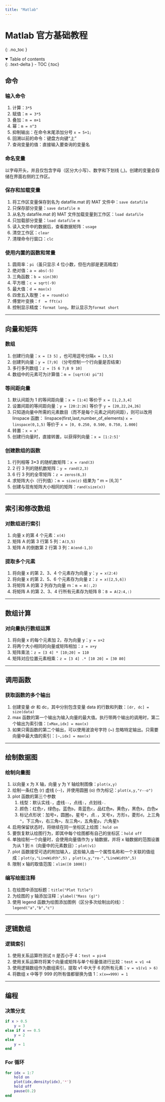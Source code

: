 ```yaml
---
title: "Matlab"
---
```


# Matlab 官方基础教程
{: .no_toc }

<details open markdown="block">
  <summary>
    Table of contents
  </summary>
  {: .text-delta }
- TOC
{:toc}
</details>

## 命令

### 输入命令

1. 计算：`3*5`
2. 赋值：`m = 3*5`
3. 叠加：`m = m+1`
4. 幂：`m = n^3`
5. 抑制输出：在命令末尾添加分号 `x = 5+1;`
6. 回溯以前的命令：键盘方向键“上”
7. 查询变量的值：直接输入要查询的变量名

### 命名变量

以字母开头，并且仅包含字母（区分大小写）、数字和下划线 (\_)。创建的变量会存储在界面右侧的工作区。

### 保存和加载变量

1. 将工作区变量保存到名为 datafile.mat 的 MAT 文件中：`save datafile`
2. 只保存部分变量：`save datafile m`
3. 从名为 datafile.mat 的 MAT 文件加载变量到工作区：`load datafile`
4. 只加载部分变量：`load datafile m`
5. 读入文件中的数据后，查看数据矩阵：`usage`
6. 清空工作区：`clear`
7. 清理命令行窗口：`clc`

### 使用内置的函数和常量

1. 圆周率：`pi`（虽只显示 4 位小数，但在内部是更高精度）
2. 绝对值：`a = abs(-5)`
3. 三角函数：`b = sin(30)`
4. 平方根：`c = sqrt(-9)`
5. 最大值：`d = max(x)`
6. 四舍五入取整：`e = round(x)`
7. 傅里叶变换：`f  = fft(x)`
8. 控制显示精度：`format long`，默认显示为`format short`

---

## 向量和矩阵

### 数组

1. 创建行向量：`x = [3 5]` ，也可用逗号分隔`x = [3,5]`
2. 创建列向量：`y = [7;9]` （分号控制一个行向量是否结束）
3. 多行多列数组：`z = [5 6 7;8 9 10]`
4. 数组中的元素可为计算值：`m = [sqrt(4) pi^3]`

### 等间距向量

1. 默认间距为 1 的等间距向量：`x = [1:4]` 等价于 `x = [1,2,3,4]`
2. 设置间距的等间距向量：`y = [20:2:26]` 等价于 `y = [20,22,24,26]`
3. 只知道向量中所需的元素数目（而不是每个元素之间的间距），则可以改用 linspace 函数： linspace(first,last,number_of_elements) `x = linspace(0,1,5)` 等价于 `x = [0, 0.250, 0.500, 0.750, 1.000]`
4. 转置：`x = x'`
5. 创建行向量时，直接转置，以获得列向量：`x = [1:2:5]'`

### 创建数组的函数

1. 行列相等 3\*3 的随机数矩阵：`x = rand(3)`
2. 2 行 3 列的随机数矩阵：`y = rand(2,3)`
3. 6 行 3 列的全零矩阵：`z = zeros(6,3)`
4. 求矩阵大小（行列值）：`m = size(z)` 结果为 “ m = [6,3] ”
5. 创建与现有矩阵大小相同的矩阵：`rand(size(x))`

---

## 索引和修改数组

### 对数组进行索引

1. 向量 x 的第 4 个元素：`x(4)`
2. 矩阵 A 的第 3 行第 5 列：`A(3,5)`
3. 矩阵 A 的倒数第 2 行第 3 列：`A(end-1,3)`

### 提取多个元素

1. 将向量 x 的第 2、3、4 个元素存为向量 y：`y = x(2:4)`
2. 将向量 x 的第 2、5、6 个元素存为向量 z：`z = x([2,5,6])`
3. 将矩阵 A 的第 2 列存为向量 m：`m = A(:,2)`
4. 将矩阵 A 的第 2、3、4 行所有元素存为矩阵 B：`B = A(2:4,:)`

---

## 数组计算

### 对向量执行数组运算

1. 将向量 x 的每个元素加 2，存为向量 y：`y = x+2`
2. 将两个大小相同的向量或矩阵相加：`z = x+y`
3. 矩阵乘法：`z = [3 4] * [10;20] = 110`
4. 矩阵对应位置元素相乘：`z = [3 4] .* [10 20] = [30 80]`

---

## 调用函数

### 获取函数的多个输出

1. 创建变量 dr 和 dc，其中分别包含变量 data 的行数和列数：`[dr, dc] = size(data)`
2. max 函数的第一个输出为输入向量的最大值。执行带两个输出的调用时，第二个输出为索引值：`[xMax,idx] = max(x)`
3. 如果只需函数的第二个输出，可以使用波浪号字符 (~) 忽略特定输出。只需要向量中最大值的索引：`[~,idx] = max(x)`

---

## 绘制数据图

### 绘制向量图

1. 以向量 x 为 X 轴，向量 y 为 Y 轴绘制图像：`plot(x,y)`
2. 绘制一条红色 (r) 虚线 (--)，并使用圆圈 (o) 作为标记：`plot(x,y,"r--o")`
3. plot 函数的第三个参数
   1. 线型：默认实线`-`，虚线`--`，点线`:`，点划线`-.`
   2. 颜色：红色`r`，绿色`g`，蓝色`b`，青蓝色`c`，品红色`m`，黄色`y`，黑色`k`，白色`w`
   3. 标记点形状：加号`+`，圆圈`o`，星号`*`，点`.`，叉号`x`，方形`s`，菱形`d`，上三角`^`，下三角`v`，右三角`>`，左三角`<`，五角星`p`，六角星`h`
4. 启用保留状态时，将继续在同一坐标区上绘图：`hold on`
5. 要恢复默认绘图行为，即其中每个绘图都有自己的坐标区：`hold off`
6. 单独绘制一个向量时，会使用向量值作为 y 轴数据，并将 x 轴数据的范围设置为从 1 到 n（向量中的元素数目）：`plot(v1)`
7. plot 函数接受可选的附加输入，这些输入由一个属性名称和一个关联的值组成：`plot(y,"LineWidth",5)` ，`plot(x,y,"ro-","LineWidth",5)`
8. 限制 x 轴的取值范围：`xlim([0 1000])`

### 编写绘图注释

1. 在绘图中添加标题：`title("Plot Title")`
2. 为绘图的 y 轴添加注释：`ylabel("Mass (g)")`
3. 使用 legend 函数为绘图添加图例（区分多次绘制出的线）：`legend("a","b","c")`

---

## 逻辑数组

### 逻辑索引

1. 使用关系运算符测试 π 是否小于 4：`test = pi<4`
2. 使用关系运算符将某个向量或矩阵与单个标量值进行比较：`test = v1 <4`
3. 使用逻辑数组作为数组索引，提取 v1 中大于 6 的所有元素：`v = v1(v1 > 6)`
4. 将数组 x 中等于 999 的所有值都替换为值 1：`x(x==999) = 1`

---

## 编程

### 决策分支

```matlab
if x > 0.5
    y = 3
else if x == 0.5
    y = 2
else
    y = 1
end
```

### For 循环

```matlab
for idx = 1:7
    hold on
    plot(idx,density(idx),'*')
    hold off
    pause(0.2)
end
```

